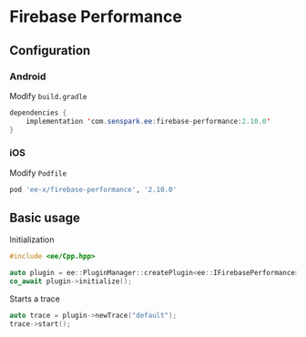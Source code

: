# Firebase Performance
## Configuration
### Android
Modify `build.gradle`
```java
dependencies {
    implementation 'com.senspark.ee:firebase-performance:2.10.0'
}
```

### iOS
Modify `Podfile`
```ruby
pod 'ee-x/firebase-performance', '2.10.0'
```

## Basic usage
Initialization
```cpp
#include <ee/Cpp.hpp>

auto plugin = ee::PluginManager::createPlugin<ee::IFirebasePerformance>();
co_await plugin->initialize();
```

Starts a trace
```cpp
auto trace = plugin->newTrace("default");
trace->start();
```